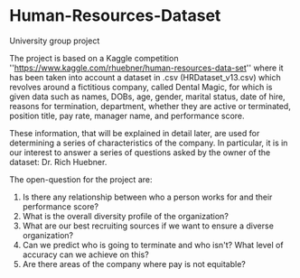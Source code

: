 # Human-Resources-Dataset
University group project

The project is based on a Kaggle competition ''https://www.kaggle.com/rhuebner/human-resources-data-set'' where it has been taken into account a dataset in .csv (HRDataset_v13.csv) which revolves around a fictitious company, called Dental Magic, for which is given data such as names, DOBs, age, gender, marital status, date of hire, reasons for termination, department, whether they are active or terminated, position title, pay rate, manager name, and performance score.

These information, that will be explained in detail later, are used for determining a series of characteristics of the company. In particular, it is in our interest to answer a series of questions asked by the owner of the dataset: Dr. Rich Huebner.

The open-question for the project are:

1. Is there any relationship between who a person works for and their performance score?
2. What is the overall diversity profile of the organization?
3. What are our best recruiting sources if we want to ensure a diverse organization?
4. Can we predict who is going to terminate and who isn't? What level of accuracy can we achieve on this?
5. Are there areas of the company where pay is not equitable?
